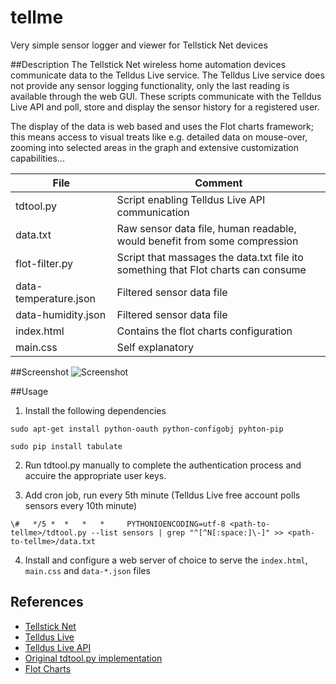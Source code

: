 # tellme
Very simple sensor logger and viewer for Tellstick Net devices

##Description
The Tellstick Net wireless home automation devices communicate data to the Telldus Live service. The Telldus Live service does not provide any sensor logging functionality, only the last reading is available through the web GUI. These scripts communicate with the Telldus Live API and poll, store and display the sensor history for a registered user.

The display of the data is web based and uses the Flot charts framework; this means access to visual treats like e.g. detailed data on mouse-over, zooming into selected areas in the graph and extensive customization capabilities...

| File | Comment |
| ---- | ------- |
| tdtool.py | Script enabling Telldus Live API communication |
| data.txt | Raw sensor data file, human readable, would benefit from some compression |
| flot-filter.py | Script that massages the data.txt file ito something that Flot charts can consume |
| data-temperature.json | Filtered sensor data file |
| data-humidity.json | Filtered sensor data file |
| index.html | Contains the flot charts configuration |
| main.css | Self explanatory |

##Screenshot
![Screenshot](https://raw.github.com/backloop/tellme/master/screenshots/tellme-screenshot.png)

##Usage
1. Install the following dependencies

  `sudo apt-get install python-oauth python-configobj pyhton-pip`

  `sudo pip install tabulate`

2. Run tdtool.py manually to complete the authentication process and accuire the appropriate user keys. 

3. Add cron job, run every 5th minute (Telldus Live free account polls sensors every 10th minute)

  `\#   */5 *  *   *   *     PYTHONIOENCODING=utf-8 <path-to-tellme>/tdtool.py --list sensors | grep "^[^N[:space:]\-]" >> <path-to-tellme>/data.txt`

4. Install and configure a web server of choice to serve the `index.html`, `main.css` and `data-*.json` files

## References
* [Tellstick Net](http://www.telldus.se/products/tellstick_net)
* [Telldus Live](http://live.telldus.com/)
* [Telldus Live API](https://api.telldus.com/)
* [Original tdtool.py implementation](http://developer.telldus.com/browser/examples/python/live/tdtool/tdtool.py?rev=a35ad875d20fd8935be7c87426ab33cc231528f7)
* [Flot Charts](http://www.flotcharts.org/)
